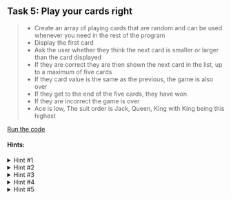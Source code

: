 ## Task 5: Play your cards right
> - Create an array of playing cards that are random and can be used whenever you need in the rest of the program
> - Display the first card
> - Ask the user whether they think the next card is smaller or larger than the card displayed 
> - If they are correct they are then shown the next card in the list, up to a maximum of five cards
> - If they card value is the same as the previous, the game is also over
> - If they get to the end of the five cards, they have won
> - If they are incorrect the game is over
> - Ace is low, The suit order is Jack, Queen, King with King being this highest

[Run the code](https://Anagram-Game.minion3665.repl.run)
#### Hints:
<details>
  <summary>Hint #1</summary>
  
  ```python
  import random
  ```
  
  Try importing the random module to allow chosing a random card
</details>
<details>
  <summary>Hint #2</summary>
  
  ```python
cardNumbers = ["Ace", "2", "3", "4", "5", "6", "7", "8", "9", "10", "Jack", "Queen", "King"]
cardSuits = ["Spades", "Hearts", "Clubs", "Diamonds"]

class Deck:
  def __init__(self):
    self.deck = []
    self.discards = []
    self.shuffle()
  @staticmethod
  def get_numbers():
    return cardNumbers
  @staticmethod
  def get_suits():
    return cardSuits
  def shuffle(self):
    deck = []
    for number in cardNumbers:
      for suit in cardSuits:
        deck.append({"number": number, "suit": suit})
    random.shuffle(deck)
    self.deck = deck
    self.discards = []

  ```
  
  Initialize starting arrays
  - Create variavles that shuffle the cards that we can use whenever needed.
  - use the ```python self.shuffle()``` variable
</details>
<details>
  <summary>Hint #3</summary>
  
  ```python
  def draw(self):
    try:
      card = self.deck.pop()
      self.discards.append(card)
      return card
    except IndexError:
      return None
  def get(self, index):
    try:
      return self.deck[-(index+1)]
    except IndexError:
      return None
  def get_discards(self):
    return self.discards
  ```
  Get deck of cards and shuffle them when needed.
  - End of deck.py file
</details>
<details>
  <summary>Hint #4</summary>
  
  ```python
  import ast
version = "a1.0.0-minimod-1"

def miniInput(inputType: type = str, *prompt: str, errorMessage: str = "You must enter a{n} {type}"):
	"""
	An input function that you always wished python had as default
	PARAMETERS:
	inputType: must be a type, determines the required type of the input. Use str to allow all input
	prompt: determines the prompt that is passed to input. Please note that "\\n>>> " will be added onto the end of the prompt
	errorMessage: the error message that will be given if the input is not of the required type. Defaults to "You must enter a{n} {type}". {Type} is replaced with the required type and {n} is replaced with the "n" if the type starts with a vowel (for use in a/an, for example).
	"""
	while True:
		inputToCheck = input(" ".join(prompt)+"\n>>> ")
		try:
			if inputToCheck:
				inputToCheck = ast.literal_eval(inputToCheck)
				return inputType(inputToCheck)
			else:
				print("You need to enter something")
		except ValueError:
			n = ""
			if inputType.__name__[0] in ["a", "e", "i", "o", "u"]:
				n = "n"
			print(errorMessage.replace("{type}", inputType.__name__).replace("{n}", n))

print("Using MiniUtils version "+version+" by Minion3665")
print("Please don't remove these credits")
print("Writing your own name doen't makes you a coder")
  ```
  
  Miniutils.py has most of the input and text Main.py use
  - Scan user input and detect if its a real response or random text
  
</details>
<details>
  <summary>Hint #5</summary>
  
  ```python
  print('\n')
  print('Now its time to guess. You have guessed',len(store_letter),'letters correctly.')
  print('These letters are: ', store_letter)

  word_guess = input('Guess the whole word: ')
  while word_guess:
    if word_guess.lower() == correct:
      print('Congrats!')
      break

    elif word_guess.lower() != correct:
      print('Unlucky! The answer was,', word)
      break

  print('\n')
  input('Press Enter to leave the program ')

  ```
  
  Let the user guess the whole word then exit
</details>
